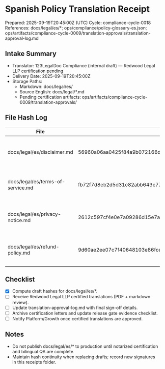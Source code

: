 # Spanish Policy Translation Receipt

Prepared: 2025-09-19T20:45:00Z (UTC)
Cycle: compliance-cycle-0018
References: docs/legal/es/*; ops/compliance/policy-glossary-es.json; ops/artifacts/compliance-cycle-0009/translation-approvals/translation-approval-log.md

## Intake Summary
- Translator: 123LegalDoc Compliance (internal draft) — Redwood Legal LLP certification pending
- Delivery Date: 2025-09-19T20:45:00Z
- Storage Paths:
  - Markdown: docs/legal/es/
  - Source English: docs/legal/*.md
  - Pending certification artifacts: ops/artifacts/compliance-cycle-0009/translation-approvals/

## File Hash Log
| File | SHA256 | Notes |
| --- | --- | --- |
| docs/legal/es/disclaimer.md | 56960a06aa0425f84a9b072166d622693ed1441af5a49616f328476dd5cc4a19 | Draft translation awaiting certified review |
| docs/legal/es/terms-of-service.md | fb72f7d8eb2d5d31c82abb643e77e3a5c081122f576457af23bbfb1438192099 | Draft translation awaiting certified review |
| docs/legal/es/privacy-notice.md | 2612c597cf4e0e7a09286d15e7aba06ef3454df30f3be54b8f671be5c0957e83 | Draft translation awaiting certified review |
| docs/legal/es/refund-policy.md | 9d60ae2ee07c7f40648103e86fce58627c1b94e439c5487bb8fbe83cd6a9898d | Draft translation awaiting certified review |

## Checklist
- [x] Compute draft hashes for docs/legal/es/*.
- [ ] Receive Redwood Legal LLP certified translations (PDF + markdown review).
- [ ] Update translation-approval-log.md with final sign-off details.
- [ ] Archive certification letters and update release gate evidence checklist.
- [ ] Notify Platform/Growth once certified translations are approved.

## Notes
- Do not publish docs/legal/es/* to production until notarized certification and bilingual QA are complete.
- Maintain hash continuity when replacing drafts; record new signatures in this receipts folder.

